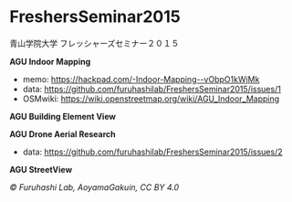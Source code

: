 # FreshersSeminar2015
青山学院大学 フレッシャーズセミナー２０１５

**AGU Indoor Mapping**

* memo: https://hackpad.com/-Indoor-Mapping--vObpO1kWjMk
* data: https://github.com/furuhashilab/FreshersSeminar2015/issues/1
* OSMwiki: https://wiki.openstreetmap.org/wiki/AGU_Indoor_Mapping


**AGU Building Element View**


**AGU Drone Aerial Research**

* data: https://github.com/furuhashilab/FreshersSeminar2015/issues/2


**AGU StreetView**


*© Furuhashi Lab, AoyamaGakuin, CC BY 4.0*
